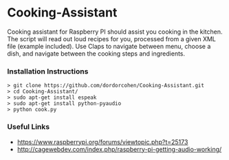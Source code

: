 # Cooking-Assistant
Cooking assistant for Raspberry PI should assist you cooking in the kitchen.
The script will read out loud recipes for you, processed from a given XML file (example included).
Use Claps to navigate between menu, choose a dish, and navigate between the cooking steps and ingredients.


### Installation Instructions
```
> git clone https://github.com/dordorcohen/Cooking-Assistant.git
> cd Cooking-Assistant/
> sudo apt-get install espeak
> sudo apt-get install python-pyaudio
> python cook.py
```

### Useful Links
- https://www.raspberrypi.org/forums/viewtopic.php?t=25173
- http://cagewebdev.com/index.php/raspberry-pi-getting-audio-working/
